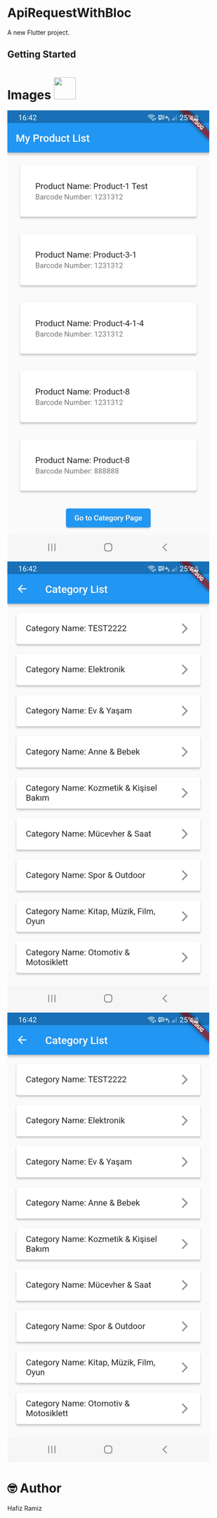 # ApiRequestWithBloc

A new Flutter project.

## Getting Started

# Images <img src="https://user-images.githubusercontent.com/102408138/181803745-a7421993-ec40-4ac6-bc71-9f7cf25dbb4d.gif" width="50" height="50" />
![img_2.png](img_2.png)
![img_3.png](img_3.png)
![img_1.png](img_1.png)

# 🤓 Author

Hafiz Ramiz
